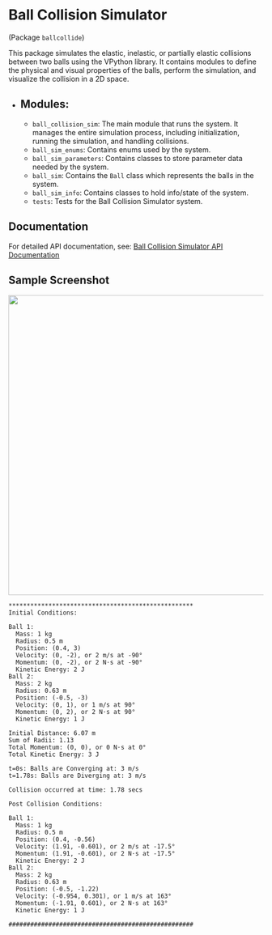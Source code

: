 
# Ball Collision Simulator
(Package `ballcollide`)

This package simulates the elastic, inelastic, or partially elastic collisions between two balls using the VPython library. It contains modules to define the physical and visual properties of the balls, perform the simulation, and visualize the collision in a 2D space.

- ## Modules:
    * `ball_collision_sim`: The main module that runs the system. It manages the entire simulation process, including initialization, running the simulation, and handling collisions.
    * `ball_sim_enums`: Contains enums used by the system.
    * `ball_sim_parameters`: Contains classes to store parameter data needed by the system.
    * `ball_sim`: Contains the `Ball` class which represents the balls in the system.
    * `ball_sim_info`: Contains classes to hold info/state of the system.
    * `tests`: Tests for the Ball Collision Simulator system.

## Documentation
For detailed API documentation, see:
[Ball Collision Simulator API Documentation](https://jim-tooker.github.io/ballcollide/docs/ballcollide/index.html)

## Sample Screenshot
<img width="593" src="https://github.com/user-attachments/assets/a516d23f-0fe0-47d2-af4c-532d17358fd7">

```
***************************************************
Initial Conditions:

Ball 1:
  Mass: 1 kg
  Radius: 0.5 m
  Position: (0.4, 3)
  Velocity: (0, -2), or 2 m/s at -90°
  Momentum: (0, -2), or 2 N⋅s at -90°
  Kinetic Energy: 2 J
Ball 2:
  Mass: 2 kg
  Radius: 0.63 m
  Position: (-0.5, -3)
  Velocity: (0, 1), or 1 m/s at 90°
  Momentum: (0, 2), or 2 N⋅s at 90°
  Kinetic Energy: 1 J

Initial Distance: 6.07 m
Sum of Radii: 1.13
Total Momentum: (0, 0), or 0 N⋅s at 0°
Total Kinetic Energy: 3 J

t=0s: Balls are Converging at: 3 m/s
t=1.78s: Balls are Diverging at: 3 m/s

Collision occurred at time: 1.78 secs

Post Collision Conditions:

Ball 1:
  Mass: 1 kg
  Radius: 0.5 m
  Position: (0.4, -0.56)
  Velocity: (1.91, -0.601), or 2 m/s at -17.5°
  Momentum: (1.91, -0.601), or 2 N⋅s at -17.5°
  Kinetic Energy: 2 J
Ball 2:
  Mass: 2 kg
  Radius: 0.63 m
  Position: (-0.5, -1.22)
  Velocity: (-0.954, 0.301), or 1 m/s at 163°
  Momentum: (-1.91, 0.601), or 2 N⋅s at 163°
  Kinetic Energy: 1 J

###################################################
```
